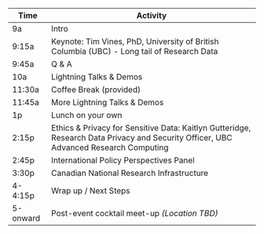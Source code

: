 | Time     | Activity |
|----------|----------|
| 9a       |   Intro       |
| 9:15a    |   Keynote: Tim Vines, PhD, University of British Columbia (UBC) - Long tail of Research Data      |
| 9:45a    |   Q & A      |
| 10a    |   Lightning Talks & Demos        |
| 11:30a   |   Coffee Break (provided)       |
| 11:45a   |   More Lightning Talks & Demos       |
| 1p       |   Lunch on your own       |
| 2:15p    |   Ethics & Privacy for Sensitive Data: Kaitlyn Gutteridge, Research Data Privacy and Security Officer, UBC Advanced Research Computing          |
| 2:45p    |   International Policy Perspectives Panel       |
| 3:30p    |   Canadian National Research Infrastructure       |
| 4-4:15p  |   Wrap up / Next Steps       |
| 5-onward |   Post-event cocktail meet-up *(Location TBD)*     |
